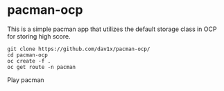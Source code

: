 # pacman-ocp

This is a simple pacman app that utilizes the default storage class in OCP for storing high score. 

```
git clone https://github.com/dav1x/pacman-ocp/
cd pacman-ocp
oc create -f .
oc get route -n pacman
```
Play pacman
